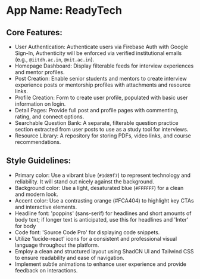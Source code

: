 # **App Name**: ReadyTech

## Core Features:

- User Authentication: Authenticate users via Firebase Auth with Google Sign-In, Authenticity will be enforced via verified institutional emails (e.g., `@iitdh.ac.in`, `@nit.ac.in`).
- Homepage Dashboard: Display filterable feeds for interview experiences and mentor profiles.
- Post Creation: Enable senior students and mentors to create interview experience posts or mentorship profiles with attachments and resource links.
- Profile Creation: Form to create user profile, populated with basic user information on login.
- Detail Pages: Provide full post and profile pages with commenting, rating, and connect options.
- Searchable Question Bank: A separate, filterable question practice section extracted from user posts to use as a study tool for interviews.
- Resource Library: A repository for storing PDFs, video links, and course recommendations.

## Style Guidelines:

- Primary color: Use a vibrant blue (`#1d89f7`) to represent technology and reliability. It will stand out nicely against the background.
- Background color: Use a light, desaturated blue (`#FFFFFF`) for a clean and modern look.
- Accent color: Use a contrasting orange (#FCA404) to highlight key CTAs and interactive elements.
- Headline font: 'poppins' (sans-serif) for headlines and short amounts of body text; if longer text is anticipated, use this for headlines and 'Inter' for body
- Code font: 'Source Code Pro' for displaying code snippets.
- Utilize 'lucide-react' icons for a consistent and professional visual language throughout the platform.
- Employ a clean and structured layout using ShadCN UI and Tailwind CSS to ensure readability and ease of navigation.
- Implement subtle animations to enhance user experience and provide feedback on interactions.